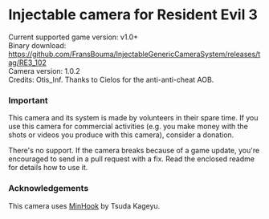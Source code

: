 Injectable camera for Resident Evil 3
============================

Current supported game version: v1.0+  
Binary download: https://github.com/FransBouma/InjectableGenericCameraSystem/releases/tag/RE3_102  
Camera version: 1.0.2  
Credits: Otis_Inf. Thanks to Cielos for the anti-anti-cheat AOB.  

### Important
This camera and its system is made by volunteers in their spare time. If you use this camera for commercial activities 
(e.g. you make money with the shots or videos you produce with this camera), consider a donation. 

There's no support. If the camera breaks because of a game update, you're encouraged to send in a pull request with a fix.
Read the enclosed readme for details how to use it. 

### Acknowledgements
This camera uses [MinHook](https://github.com/TsudaKageyu/minhook) by Tsuda Kageyu.
